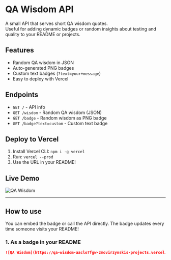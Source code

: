 # QA Wisdom API

A small API that serves short QA wisdom quotes.  
Useful for adding dynamic badges or random insights about testing and quality to your README or projects.

## Features

- Random QA wisdom in JSON
- Auto-generated PNG badges
- Custom text badges (`?text=your+message`)
- Easy to deploy with Vercel

## Endpoints

- `GET /` - API info
- `GET /wisdom` - Random QA wisdom (JSON)
- `GET /badge` - Random wisdom as PNG badge
- `GET /badge?text=custom` - Custom text badge

## Deploy to Vercel

1. Install Vercel CLI: `npm i -g vercel`
2. Run: `vercel --prod`
3. Use the URL in your README!

## Live Demo

![QA Wisdom](https://qa-wisdom-aaclo7fgw-zmovirzynskis-projects.vercel.app/badge)

---

## How to use

You can embed the badge or call the API directly.
The badge updates every time someone visits your README!

### 1. As a badge in your README
```markdown
![QA Wisdom](https://qa-wisdom-aaclo7fgw-zmovirzynskis-projects.vercel.app/badge)
